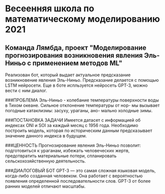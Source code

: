 # Весеенняя школа по математическому моделированию 2021
## Команда Лямбда, проект "Моделирование прогнозирования возникновения явления Эль-Ниньо с применением методов ML"

Реализован бот, который выдает актуальное предсказание возникновение явления Эль-Ниньо. Предсказание делается с помощью LSTM нейросети.
Еще в боте испльзуется нейросеть GPT-3, можно вести с ним диалог.

###ПРОБЛЕМА
Эль-Ниньо - колебание температуры поверхности воды в Тихом океане. Сильное отклонение температуры от нор- мы вызывает погодные катаклизмы: засуху, ураганы, ано- мально холодные зимы.

###ПОСТАНОВКА ЗАДАЧИ
Имеется датасет с информацией об индексах ONI и SOI за каждый месяц с 1956 года. Необходимо построить модель, которая по историческим данным предсказывает значение данного индекса в будущем.

###ЦЕННОСТЬ
Прогнозирование явления Эль-Ниньо позволит: 
подготовиться к ураганам,
избежать человеческих жертв, 
предотвратить материальные потери,
спланировать сельскохозяйственную деятельность.

###ДИАЛОГОВЫЙ БОТ
GPT-3 — это самая сложная языковая модель, когда-либо созданная человеком. 
Она работает с вероятностью появления определенной последовательности слов. GPT-3 от более ранних моделей отличают масштабы.
